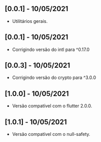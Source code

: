 ## [0.0.1] - 10/05/2021

* Utilitários gerais.

## [0.0.1] - 10/05/2021

* Corrigindo versão do intl para ^0.17.0

## [0.0.3] - 10/05/2021

* Corrigindo versão do crypto para ^3.0.0

## [1.0.0] - 10/05/2021

* Versão compatível com o flutter 2.0.0.

## [1.0.1] - 10/05/2021

* Versão compatível com o null-safety.